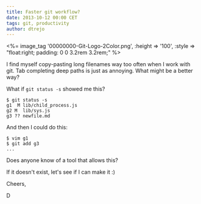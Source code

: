 ```yaml
---
title: Faster git workflow?
date: 2013-10-12 00:00 CET
tags: git, productivity
author: dtrejo
---
```


<%= image_tag '00000000-Git-Logo-2Color.png', :height => '100', :style => "float:right; padding: 0 0 3.2rem 3.2rem;" %>

I find myself copy-pasting long filenames way too often when I work with
git. Tab completing deep paths is just as annoying. What might be a better way?

<!-- more -->

What if `git status -s` showed me this?


    $ git status -s
    g1  M lib/child_process.js
    g2 M  lib/sys.js
    g3 ?? newfile.md


And then I could do this:


    $ vim g1
    $ git add g3
    ...


Does anyone know of a tool that allows this?

If it doesn't exist, let's see if I can make it :)

Cheers,

D

